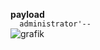 **payload**  
`  administrator'--`  
![grafik](https://github.com/alireza-cloud/Burp-Challenge-Web-Security-Academy/assets/62068604/60cd33b2-4b48-4b45-82ee-78973c924dad)
